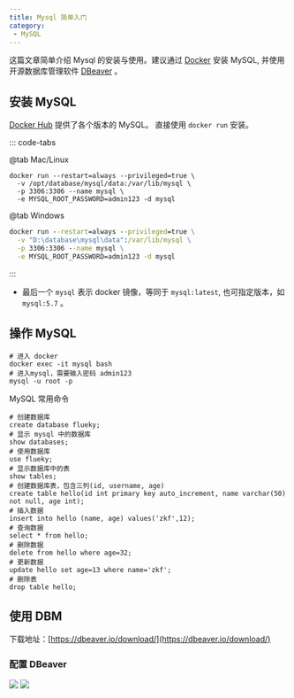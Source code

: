 ```yaml
---
title: Mysql 简单入门
category:
 - MySQL
---
```


这篇文章简单介绍 Mysql 的安装与使用。建议通过 [Docker](https://www.docker.com/) 安装 MySQL, 并使用开源数据库管理软件 [DBeaver](https://dbeaver.io/) 。

<!-- more -->

## 安装 MySQL

[Docker Hub](https://hub.docker.com/_/mysql) 提供了各个版本的 MySQL。 直接使用 `docker run` 安装。

::: code-tabs

@tab Mac/Linux
```shell
docker run --restart=always --privileged=true \
  -v /opt/database/mysql/data:/var/lib/mysql \
  -p 3306:3306 --name mysql \
  -e MYSQL_ROOT_PASSWORD=admin123 -d mysql
```

@tab Windows
```cmd
docker run --restart=always --privileged=true \
  -v "D:\database\mysql\data":/var/lib/mysql \
  -p 3306:3306 --name mysql \
  -e MYSQL_ROOT_PASSWORD=admin123 -d mysql
```
:::

- 最后一个 `mysql` 表示 docker 镜像，等同于 `mysql:latest`, 也可指定版本，如 `mysql:5.7` 。

###

## 操作 MySQL

```shell
# 进入 docker
docker exec -it mysql bash
# 进入mysql，需要输入密码 admin123
mysql -u root -p 
```

MySQL 常用命令

```shell
# 创建数据库
create database flueky;
# 显示 mysql 中的数据库
show databases;
# 使用数据库
use flueky;
# 显示数据库中的表
show tables;
# 创建数据库表，包含三列(id, username, age)
create table hello(id int primary key auto_increment, name varchar(50) not null, age int);
# 插入数据
insert into hello (name, age) values('zkf',12);
# 查询数据
select * from hello;
# 删除数据
delete from hello where age=32;
# 更新数据
update hello set age=13 where name='zkf';
# 删除表
drop table hello;
```

## 使用 DBM

下载地址：[https://dbeaver.io/download/](https://dbeaver.io/download/)

### 配置 DBeaver

![](/assets/dbeaver_01.png)
![](/assets/dbeaver_02.png)